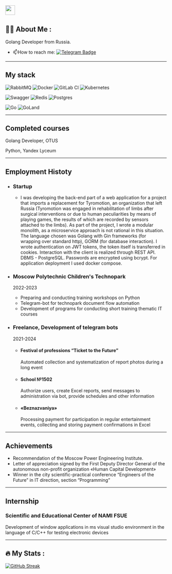 <img src="https://media.giphy.com/media/WUlplcMpOCEmTGBtBW/giphy.gif" width="30">
<img src="https://komarev.com/ghpvc/?username=kolbeshin&style=flat-square&color=blue" alt=""/>

## :man_technologist: About Me :
Golang Developer from Russia.

- :mailbox:How to reach me: [![Telegram Badge](https://img.shields.io/badge/-kolbeshin-blue?style=flat&logo=Telegram&logoColor=white)](https://t.me/gkolbeshin)

---

## My stack

![RabbitMQ](https://img.shields.io/static/v1?style=for-the-badge&message=RabbitMQ&color=FF6600&logo=RabbitMQ&logoColor=FFFFFF&label=)
![Docker](https://img.shields.io/static/v1?style=for-the-badge&message=Docker&color=2496ED&logo=Docker&logoColor=FFFFFF&label=)
![GitLab CI](https://img.shields.io/badge/gitlab%20ci-%23181717.svg?style=for-the-badge&logo=gitlab&logoColor=white)
![Kubernetes](https://img.shields.io/badge/kubernetes-%23326ce5.svg?style=for-the-badge&logo=kubernetes&logoColor=white)

![Swagger](https://img.shields.io/badge/-Swagger-%23Clojure?style=for-the-badge&logo=swagger&logoColor=white)
![Redis](https://img.shields.io/badge/redis-%23DD0031.svg?style=for-the-badge&logo=redis&logoColor=white)
![Postgres](https://img.shields.io/badge/postgres-%23316192.svg?style=for-the-badge&logo=postgresql&logoColor=white)

![Go](https://img.shields.io/badge/go-%2300ADD8.svg?style=for-the-badge&logo=go&logoColor=white)
![GoLand](https://img.shields.io/static/v1?style=for-the-badge&message=GoLand&color=000000&logo=GoLand&logoColor=FFFFFF&label=)

---

## Completed courses

Golang Developer, OTUS

Python, Yandex Lyceum

---
## Employment Histoty
- ### Startup
  - I was developing the back-end part of a web application for a project that imports a replacement for Tyromotion, an organization that left Russia (Tyromotion was engaged in rehabilitation of limbs after surgical interventions or due to human peculiarities by means of playing games, the results of which are recorded by sensors attached to the limbs). 
As part of the project, I wrote a modular monolith, as a microservice approach is not rational in this situation. The language chosen was Golang with Gin frameworks (for wrapping over standard http), GORM (for database interaction). I wrote authentication on JWT tokens, the token itself is transferred in cookies. Interaction with the client is realized through REST API. DBMS - PostgreSQL. Passwords are encrypted using bcrypt. For application deployment I used docker compose.
- ### Moscow Polytechnic Children's Technopark
  
  2022-2023
  
  - Preparing and conducting training workshops on Python
  - Telegram-bot for technopark document flow automation
  - Development of programs for conducting short training thematic IT courses
- ### Freelance, Development of telegram bots
  
  2021-2024
  
  - #### Festival of professions “Ticket to the Future”
    Automated collection and systematization of report photos during a long event
  - #### School №1502
    Authorize users, create Excel reports, send messages to administration via bot, provide schedules and other information
  - #### «Beznazvaniya»
    Processing payment for participation in regular entertainment events, collecting and storing payment confirmations in Excel
---
## Achievements
- Recommendation of the Moscow Power Engineering Institute.
- Letter of appreciation signed by the First Deputy Director General of the autonomous non-profit organization «Human Capital Development»
- Winner in the city scientific-practical conference “Engineers of the Future” in IT direction, section “Programming”

---
## Internship

### Scientific and Educational Center of NAMI FSUE
Development of window applications in ms visual studio environment in the language of
C/C++ for testing electronic devices

---

## :fire: My Stats :

[![GitHub Streak](http://github-readme-streak-stats.herokuapp.com?user=kolbeshin&theme=dark&background=000000)](https://git.io/streak-stats)

